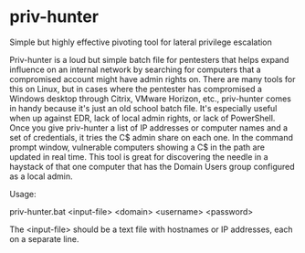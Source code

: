 # priv-hunter
Simple but highly effective pivoting tool for lateral privilege escalation

Priv-hunter is a loud but simple batch file for pentesters that helps expand influence on an internal network by searching for computers that a compromised account might have admin rights on. There are many tools for this on Linux, but in cases where the pentester has compromised a Windows desktop through Citrix, VMware Horizon, etc., priv-hunter comes in handy because it's just an old school batch file. It's especially useful when up against EDR, lack of local admin rights, or lack of PowerShell. Once you give priv-hunter a list of IP addresses or computer names and a set of credentials, it tries the C$ admin share on each one. In the command prompt window, vulnerable computers showing a C$ in the path are updated in real time. This tool is great for discovering the needle in a haystack of that one computer that has the Domain Users group configured as a local admin.

Usage:

priv-hunter.bat \<input-file> \<domain> \<username> \<password>

The \<input-file> should be a text file with hostnames or IP addresses, each on a separate line.

